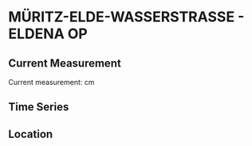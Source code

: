 # MÜRITZ-ELDE-WASSERSTRASSE - ELDENA OP

## Current Measurement

Current measurement: <Value topic="rivers/pegel-online/MEW/ELDENA_OP/measurementValue"/> cm

## Time Series

<TimeSeries topic="rivers/pegel-online/MEW/ELDENA_OP/measurementValue" period="week" />

## Location

<WorldMap>
  <Marker lat="53.232036662541006" lon="11.428276884553178" labelTopic="rivers/pegel-online/MEW/ELDENA_OP" />
</WorldMap>
